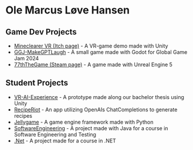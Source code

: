 # Ole Marcus Løve Hansen

## Game Dev Projects
- [Mineclearer VR (Itch page)](https://lavatsj-games.itch.io/mineclearer-vr-demo) - A VR-game demo made with Unity
- [GGJ-MakeGPTLaugh](https://github.com/Ole-Marcus-Hansen/GGJ-MakeGPTLaugh) - A small game made with Godot for Global Game Jam 2024
- [77thTheGame (Steam page)](https://store.steampowered.com/app/2619110/77th_The_Game/) - A game made with Unreal Engine 5

## Student Projects
- [VR-AI-Experience](https://github.com/Ole-Marcus-Hansen/GGJ-MakeGPTLaugh) - A prototype made along our bachelor thesis using Unity
- [RecipeRiot](https://github.com/Ole-Marcus-Hansen/GGJ-MakeGPTLaugh) - An app utilizing OpenAIs ChatCompletions to generate recipes
- [Jellygame](https://github.com/Ole-Marcus-Hansen/jellygame) - A game engine framework made with Python
- [SoftwareEngineering](https://github.com/Ole-Marcus-Hansen/GGJ-MakeGPTLaugh) - A project made with Java for a course in Software Engineering and Testing
- [.Net](https://github.com/Ole-Marcus-Hansen/GGJ-MakeGPTLaugh) - A project made for a course in .NET

